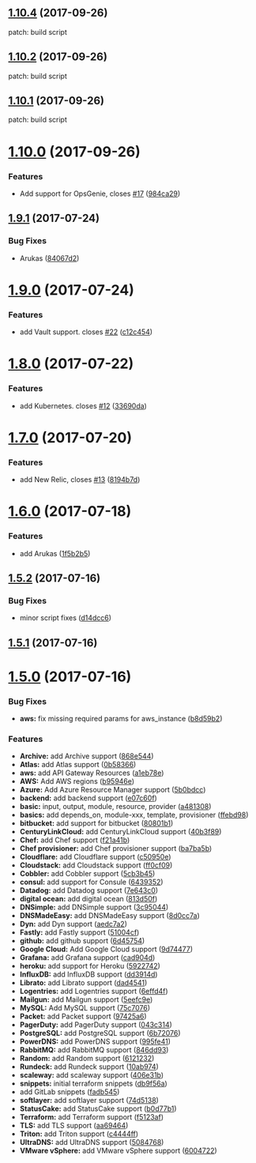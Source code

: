 <a name="1.10.4"></a>
## [1.10.4](https://github.com/rixrix/vscode-terraform-snippets/compare/v1.10.2...v1.10.4) (2017-09-26)

patch: build script

<a name="1.10.2"></a>
## [1.10.2](https://github.com/rixrix/vscode-terraform-snippets/compare/v1.10.1...v1.10.2) (2017-09-26)

patch: build script

<a name="1.10.1"></a>
## [1.10.1](https://github.com/rixrix/vscode-terraform-snippets/compare/v1.10.0...v1.10.1) (2017-09-26)

patch: build script

<a name="1.10.0"></a>
# [1.10.0](https://github.com/rixrix/vscode-terraform-snippets/compare/v1.9.1...v1.10.0) (2017-09-26)


### Features

* Add support for OpsGenie, closes [#17](https://github.com/rixrix/vscode-terraform-snippets/issues/17) ([984ca29](https://github.com/rixrix/vscode-terraform-snippets/commit/984ca29))



<a name="1.9.1"></a>
## [1.9.1](https://github.com/rixrix/vscode-terraform-snippets/compare/v1.9.0...v1.9.1) (2017-07-24)


### Bug Fixes

* Arukas ([84067d2](https://github.com/rixrix/vscode-terraform-snippets/commit/84067d2))



<a name="1.9.0"></a>
# [1.9.0](https://github.com/rixrix/vscode-terraform-snippets/compare/v1.8.0...v1.9.0) (2017-07-24)


### Features

* add Vault support. closes [#22](https://github.com/rixrix/vscode-terraform-snippets/issues/22) ([c12c454](https://github.com/rixrix/vscode-terraform-snippets/commit/c12c454))



<a name="1.8.0"></a>
# [1.8.0](https://github.com/rixrix/vscode-terraform-snippets/compare/v1.7.0...v1.8.0) (2017-07-22)


### Features

* add Kubernetes. closes [#12](https://github.com/rixrix/vscode-terraform-snippets/issues/12) ([33690da](https://github.com/rixrix/vscode-terraform-snippets/commit/33690da))



<a name="1.7.0"></a>
# [1.7.0](https://github.com/rixrix/vscode-terraform-snippets/compare/v1.6.0...v1.7.0) (2017-07-20)


### Features

* add New Relic, closes [#13](https://github.com/rixrix/vscode-terraform-snippets/issues/13) ([8194b7d](https://github.com/rixrix/vscode-terraform-snippets/commit/8194b7d))



<a name="1.6.0"></a>
# [1.6.0](https://github.com/rixrix/vscode-terraform-snippets/compare/v1.5.2...v1.6.0) (2017-07-18)


### Features

* add Arukas ([1f5b2b5](https://github.com/rixrix/vscode-terraform-snippets/commit/1f5b2b5))



<a name="1.5.2"></a>
## [1.5.2](https://github.com/rixrix/vscode-terraform-snippets/compare/v1.5.1...v1.5.2) (2017-07-16)


### Bug Fixes

* minor script fixes ([d14dcc6](https://github.com/rixrix/vscode-terraform-snippets/commit/d14dcc6))



<a name="1.5.1"></a>
## [1.5.1](https://github.com/rixrix/vscode-terraform-snippets/compare/v1.5.0...v1.5.1) (2017-07-16)



<a name="1.5.0"></a>
# [1.5.0](https://github.com/rixrix/vscode-terraform-snippets/compare/db9f56a...v1.5.0) (2017-07-16)


### Bug Fixes

* **aws:** fix missing required params for aws_instance ([b8d59b2](https://github.com/rixrix/vscode-terraform-snippets/commit/b8d59b2))


### Features

* **Archive:** add Archive support ([868e544](https://github.com/rixrix/vscode-terraform-snippets/commit/868e544))
* **Atlas:** add Atlas support ([0b58366](https://github.com/rixrix/vscode-terraform-snippets/commit/0b58366))
* **aws:** add API Gateway Resources ([a1eb78e](https://github.com/rixrix/vscode-terraform-snippets/commit/a1eb78e))
* **AWS:** Add AWS regions ([b95946e](https://github.com/rixrix/vscode-terraform-snippets/commit/b95946e))
* **Azure:** Add Azure Resource Manager support ([5b0bdcc](https://github.com/rixrix/vscode-terraform-snippets/commit/5b0bdcc))
* **backend:** add backend support ([e07c60f](https://github.com/rixrix/vscode-terraform-snippets/commit/e07c60f))
* **basic:** input, output, module, resource, provider ([a481308](https://github.com/rixrix/vscode-terraform-snippets/commit/a481308))
* **basics:** add depends_on, module-xxx, template, provisioner ([ffebd98](https://github.com/rixrix/vscode-terraform-snippets/commit/ffebd98))
* **bitbucket:** add support for bitbucket ([80801b1](https://github.com/rixrix/vscode-terraform-snippets/commit/80801b1))
* **CenturyLinkCloud:** add CenturyLinkCloud support ([40b3f89](https://github.com/rixrix/vscode-terraform-snippets/commit/40b3f89))
* **Chef:** add Chef support ([f21a41b](https://github.com/rixrix/vscode-terraform-snippets/commit/f21a41b))
* **Chef provisioner:** add Chef provisioner support ([ba7ba5b](https://github.com/rixrix/vscode-terraform-snippets/commit/ba7ba5b))
* **Cloudflare:** add Cloudflare support ([c50950e](https://github.com/rixrix/vscode-terraform-snippets/commit/c50950e))
* **Cloudstack:** add Cloudstack support ([ff0cf09](https://github.com/rixrix/vscode-terraform-snippets/commit/ff0cf09))
* **Cobbler:** add Cobbler support ([5cb3b45](https://github.com/rixrix/vscode-terraform-snippets/commit/5cb3b45))
* **consul:** add support for Consule ([6439352](https://github.com/rixrix/vscode-terraform-snippets/commit/6439352))
* **Datadog:** add Datadog support ([7e643c0](https://github.com/rixrix/vscode-terraform-snippets/commit/7e643c0))
* **digital ocean:** add digital ocean ([813d50f](https://github.com/rixrix/vscode-terraform-snippets/commit/813d50f))
* **DNSimple:** add DNSimple support ([3c95044](https://github.com/rixrix/vscode-terraform-snippets/commit/3c95044))
* **DNSMadeEasy:** add DNSMadeEasy support ([8d0cc7a](https://github.com/rixrix/vscode-terraform-snippets/commit/8d0cc7a))
* **Dyn:** add Dyn support ([aedc7a2](https://github.com/rixrix/vscode-terraform-snippets/commit/aedc7a2))
* **Fastly:** add Fastly support ([51004cf](https://github.com/rixrix/vscode-terraform-snippets/commit/51004cf))
* **github:** add github support ([6d45754](https://github.com/rixrix/vscode-terraform-snippets/commit/6d45754))
* **Google Cloud:** Add Google Cloud support ([9d74477](https://github.com/rixrix/vscode-terraform-snippets/commit/9d74477))
* **Grafana:** add Grafana support ([cad904d](https://github.com/rixrix/vscode-terraform-snippets/commit/cad904d))
* **heroku:** add support for Heroku ([5922742](https://github.com/rixrix/vscode-terraform-snippets/commit/5922742))
* **InfluxDB:** add InfluxDB support ([dd3914d](https://github.com/rixrix/vscode-terraform-snippets/commit/dd3914d))
* **Librato:** add Librato support ([dad4541](https://github.com/rixrix/vscode-terraform-snippets/commit/dad4541))
* **Logentries:** add Logentries support ([6effd4f](https://github.com/rixrix/vscode-terraform-snippets/commit/6effd4f))
* **Mailgun:** add Mailgun support ([5eefc9e](https://github.com/rixrix/vscode-terraform-snippets/commit/5eefc9e))
* **MySQL:** Add MySQL support ([75c7076](https://github.com/rixrix/vscode-terraform-snippets/commit/75c7076))
* **Packet:** add Packet support ([97425a6](https://github.com/rixrix/vscode-terraform-snippets/commit/97425a6))
* **PagerDuty:** add PagerDuty support ([043c314](https://github.com/rixrix/vscode-terraform-snippets/commit/043c314))
* **PostgreSQL:** add PostgreSQL support ([6b72076](https://github.com/rixrix/vscode-terraform-snippets/commit/6b72076))
* **PowerDNS:** add PowerDNS support ([995fe41](https://github.com/rixrix/vscode-terraform-snippets/commit/995fe41))
* **RabbitMQ:** add RabbitMQ support ([846dd93](https://github.com/rixrix/vscode-terraform-snippets/commit/846dd93))
* **Random:** add Random support ([6121232](https://github.com/rixrix/vscode-terraform-snippets/commit/6121232))
* **Rundeck:** add Rundeck support ([10ab974](https://github.com/rixrix/vscode-terraform-snippets/commit/10ab974))
* **scaleway:** add scaleway support ([406e31b](https://github.com/rixrix/vscode-terraform-snippets/commit/406e31b))
* **snippets:** initial terraform snippets ([db9f56a](https://github.com/rixrix/vscode-terraform-snippets/commit/db9f56a))
* add GitLab snippets ([fadb545](https://github.com/rixrix/vscode-terraform-snippets/commit/fadb545))
* **softlayer:** add softlayer support ([74d5138](https://github.com/rixrix/vscode-terraform-snippets/commit/74d5138))
* **StatusCake:** add StatusCake support ([b0d77b1](https://github.com/rixrix/vscode-terraform-snippets/commit/b0d77b1))
* **Terraform:** add Terraform support ([f5123af](https://github.com/rixrix/vscode-terraform-snippets/commit/f5123af))
* **TLS:** add TLS support ([aa69464](https://github.com/rixrix/vscode-terraform-snippets/commit/aa69464))
* **Triton:** add Triton support ([c4444ff](https://github.com/rixrix/vscode-terraform-snippets/commit/c4444ff))
* **UltraDNS:** add UltraDNS support ([5084768](https://github.com/rixrix/vscode-terraform-snippets/commit/5084768))
* **VMware vSphere:** add VMware vSphere support ([6004722](https://github.com/rixrix/vscode-terraform-snippets/commit/6004722))




